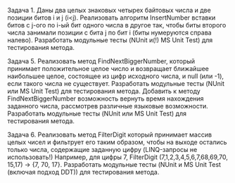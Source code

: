 Задача 1. 
Даны два целых знаковых четырех байтовых числа и две позиции битов i и j (i<j). 
Реализовать алгоритм InsertNumber вставки битов с j-ого по i-ый бит одного числа в другое так, 
чтобы биты второго числа занимали позиции с бита j по бит i (биты нумеруются справа налево). 
Разработать модульные тесты (NUnit и(!) MS Unit Test) для тестирования метода.

Задача 5. Реализовать метод FindNextBiggerNumber, который принимает положительное целое число и возвращает ближайшее наибольшее целое, состоящее из цифр исходного числа, и null (или -1), если такого числа не существует.
Разработать модульные тесты (NUnit или MS Unit Test) для тестирования метода.
Добавить к методу FindNextBiggerNumber возможность вернуть время нахождения заданного числа, рассмотрев различные языковые возможности. Разработать модульные тесты (NUnit или MS Unit Test) для тестирования метода.

Задача 6. Реализовать метод FilterDigit который принимает массив целых чисел и фильтрует его таким образом, 
чтобы на выходе остались только числа, содержащие заданную цифру (LINQ-запросы не использовать!) 
Например, для цифры 7, FilterDigit (7,1,2,3,4,5,6,7,68,69,70, 15,17) -> {7, 70, 17}. 
Разработать модульные тесты (NUnit и MS Unit Test (включая подход DDT)) для тестирования метода.
